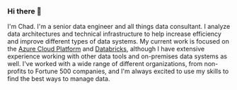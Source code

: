 ### Hi there 👋

I'm Chad. I'm a senior data engineer and all things data consultant. I analyze data architectures and technical infrastructure to help increase efficiency and improve different types of data systems. My current work is focused on the [Azure Cloud Platform](https://azure.microsoft.com/) and [Databricks](https://www.databricks.com/), although I have extensive experience working with other data tools and on-premises data systems as well. I've worked with a wide range of different organizations, from non-profits to Fortune 500 companies, and I'm always excited to use my skills to find the best ways to manage data.

